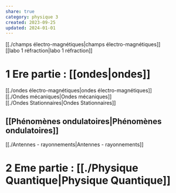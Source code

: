 ```yaml
---  
share: true  
category: physique 3  
created: 2023-09-25  
updated: 2024-01-01  
---  
```

  
[[./champs électro-magnétiques|champs électro-magnétiques]]  
[[labo 1 réfraction|labo 1 réfraction]]  
  
# 1 Ere partie : [[ondes|ondes]]  
[[./ondes électro-magnétiques|ondes électro-magnétiques]]  
[[./Ondes mécaniques|Ondes mécaniques]]  
[[./Ondes Stationnaires|Ondes Stationnaires]]  
  
  
## [[Phénomènes ondulatoires|Phénomènes ondulatoires]]  
  
[[./Antennes - rayonnements|Antennes - rayonnements]]  
# 2 Eme partie : [[./Physique Quantique|Physique Quantique]]  
